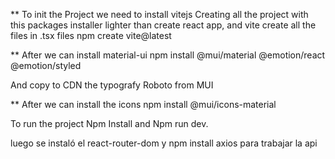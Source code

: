 ** To init the Project we need to install vitejs 
Creating all the project with this  packages installer lighter than create react app, and vite create all the files in .tsx files
npm create vite@latest

** After we can  install  material-ui 
npm install @mui/material @emotion/react @emotion/styled

And copy to CDN the typografy Roboto from MUI

** After we can install the icons
npm install @mui/icons-material


To run the project Npm Install and Npm run dev.

luego se instaló el react-router-dom 
y npm install axios para trabajar la api
